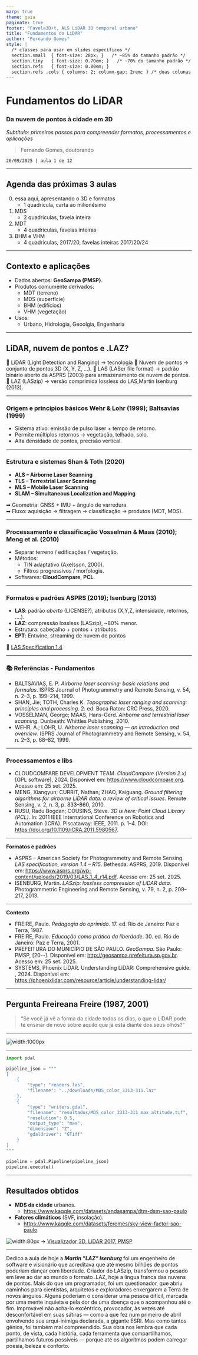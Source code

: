 ```yaml
---
marp: true
theme: gaia  
paginate: true
footer: "Favela3D+t, ALS LiDAR 3D temporal urbano"
title: "Fundamentos do LiDAR"
author: "Fernando Gomes"
style: |
  /* classes para usar em slides específicos */
  section.small  { font-size: 28px; }   /* ~85% do tamanho padrão */
  section.tiny   { font-size: 0.70em; }   /* ~70% do tamanho padrão */
  section.refs   { font-size: 0.80em; }
  section.refs .cols { columns: 2; column-gap: 2rem; } /* duas colunas no slide */
---
```


# Fundamentos do LiDAR  
### Da nuvem de pontos à cidade em 3D  

_Subtítulo: primeiros passos para compreender formatos, processamentos e aplicações_  

>Fernando Gomes, doutorando

    26/09/2025 | aula 1 de 12

---

## Agenda das próximas 3 aulas
0. essa aqui, apresentando o 3D e formatos
	- 1 quadrícula, carta ao milionésimo
1. MDS
	- 2 quadriculas, favela inteira
2. MDT
	- 4 quadrículas, favelas inteiras
3. BHM e VHM
	- 4 quadrículas, 2017/20, favelas inteiras 2017/20/24

---

## Contexto e aplicações  

- Dados abertos: **GeoSampa (PMSP)**.  
- Produtos comumente derivados:  
  - MDT (terreno)  
  - MDS (superfície)  
  - BHM (edifícios)  
  - VHM (vegetação)  
- Usos:  
  - Urbano, Hidrologia, Geoolgia, Engenharia
___

## LiDAR, nuvem de pontos e .LAZ?  

🔹 LiDAR (Light Detection and Ranging)
→ tecnologia
🔹 Nuvem de pontos
→ conjunto de pontos 3D (X, Y, Z, ...).
🔹 LAS (LASer file format)
→ padrão binário aberto da ASPRS (2003) para armazenamento de nuvem de pontos.
🔹 LAZ (LASzip)
→ versão comprimida lossless do LAS,Martin Isenburg (2013).

---

### Origem e princípios básicos **Wehr & Lohr (1999); Baltsavias (1999)**  

- Sistema ativo: emissão de pulso laser + tempo de retorno.  
- Permite múltiplos retornos → vegetação, telhado, solo.  
- Alta densidade de pontos, precisão vertical.  

---

### Estrutura e sistemas **Shan & Toth (2020)**  

- **ALS – Airborne Laser Scanning**  
- **TLS – Terrestrial Laser Scanning**  
- **MLS – Mobile Laser Scanning**  
- **SLAM – Simultaneous Localization and Mapping**  

➡ Geometria: GNSS + IMU + ângulo de varredura.  
➡ Fluxo: aquisição → filtragem → classificação → produtos (MDT, MDS).  

---

### Processamento e classificação **Vosselman & Maas (2010); Meng et al. (2010)**  

- Separar terreno / edificações / vegetação.  
- Métodos:  
  - TIN adaptativo (Axelsson, 2000).  
  - Filtros progressivos / morfologia.  
- Softwares: **CloudCompare**, **PCL**.  

---

### Formatos e padrões **ASPRS (2019); Isenburg (2013)**  

- **LAS**: padrão _aberto_ (LICENSE?), atributos (X,Y,Z, intensidade, retornos, ....).  
- **LAZ**: compressão lossless (LASzip), ~80% menor.  
- Estrutura: cabeçalho + pontos + atributos. 
- **EPT**: Entwine, streaming de nuvem de pontos

📄 [LAS Specification 1.4](https://www.asprs.org/wp-content/uploads/2019/03/LAS_1_4_r14.pdf)  
 

---

### 📚 Referências - Fundamentos
<!-- _class: small -->
- BALTSAVIAS, E. P. *Airborne laser scanning: basic relations and formulas*. ISPRS Journal of Photogrammetry and Remote Sensing, v. 54, n. 2–3, p. 199–214, 1999.  
- SHAN, Jie; TOTH, Charles K. *Topographic laser ranging and scanning: principles and processing*. 2. ed. Boca Raton: CRC Press, 2020.  
- VOSSELMAN, George; MAAS, Hans-Gerd. *Airborne and terrestrial laser scanning*. Dunbeath: Whittles Publishing, 2010.  
- WEHR, A.; LOHR, U. *Airborne laser scanning — an introduction and overview*. ISPRS Journal of Photogrammetry and Remote Sensing, v. 54, n. 2–3, p. 68–82, 1999.

---
<!-- _class: small -->
### Processamentos e libs
- CLOUDCOMPARE DEVELOPMENT TEAM. *CloudCompare (Version 2.x)* [GPL software], 2024. Disponível em: <https://www.cloudcompare.org>. Acesso em: 25 set. 2025.  
- MENG, Xiangyun; CURRIT, Nathan; ZHAO, Kaiguang. *Ground filtering algorithms for airborne LiDAR data: a review of critical issues*. Remote Sensing, v. 2, n. 3, p. 833–860, 2010.  
- RUSU, Radu Bogdan; COUSINS, Steve. *3D is here: Point Cloud Library (PCL)*. In: 2011 IEEE International Conference on Robotics and Automation (ICRA). Piscataway: IEEE, 2011. p. 1–4. DOI: https://doi.org/10.1109/ICRA.2011.5980567.  

---
<!-- _class: small -->
**Formatos e padrões**  
- ASPRS – American Society for Photogrammetry and Remote Sensing. *LAS specification, version 1.4 – R15*. Bethesda: ASPRS, 2019. Disponível em: <https://www.asprs.org/wp-content/uploads/2019/03/LAS_1_4_r14.pdf>. Acesso em: 25 set. 2025.  
- ISENBURG, Martin. *LASzip: lossless compression of LiDAR data*. Photogrammetric Engineering and Remote Sensing, v. 79, n. 2, p. 209–217, 2013.  

---
<!-- _class: small -->
**Contexto**  
- FREIRE, Paulo. *Pedagogia do oprimido*. 17. ed. Rio de Janeiro: Paz e Terra, 1987.  
- FREIRE, Paulo. *Educação como prática da liberdade*. 30. ed. Rio de Janeiro: Paz e Terra, 2001.  
- PREFEITURA DO MUNICÍPIO DE SÃO PAULO. *GeoSampa*. São Paulo: PMSP, [20--]. Disponível em: <http://geosampa.prefeitura.sp.gov.br>. Acesso em: 25 set. 2025. 
- SYSTEMS, Phoenix LiDAR. Understanding LiDAR: Comprehensive guide. , 2024. Disponível em: <https://phoenixlidar.com/resource/article/understanding-lidar/>

---

## Pergunta Freireana **Freire (1987, 2001)** 

> “Se você já vê a forma da cidade todos os dias, o que o LiDAR pode te ensinar de novo sobre aquilo que já está diante dos seus olhos?”  

---

![width:1000px](image.png)

---

```Python
import pdal

pipeline_json = """
[
    {
        "type": "readers.las",
        "filename": "../downloads/MDS_color_3313-311.laz"
    },
    {
        "type": "writers.gdal",
        "filename": "resultados/MDS_color_3313-311_max_altitude.tif",
        "resolution": 0.5,
        "output_type": "max",
        "dimension": "Z",
        "gdaldriver": "GTiff"
    }
]
"""

pipeline = pdal.Pipeline(pipeline_json)
pipeline.execute()
```
---

## Resultados obtidos  
  
  - **MDS da cidade** urbanos.
    - https://www.kaggle.com/datasets/andasampa/dtm-dsm-sao-paulo
  - **Fatores climáticos** (SVF, insolação).
    - https://www.kaggle.com/datasets/feromes/sky-view-factor-sao-paulo

![width:80px](image-1.png) -> [Visualizador 3D, LiDAR 2017, PMSP](https://visualizador-laz-web.s3-sa-east-1.amazonaws.com/index.html?xmax=368408&ymax=7420696&xmin=300984&ymin=7337816)

---
<!-- _class: small -->
Dedico a aula de hoje a ***Martin "LAZ" Isenburg*** foi um engenheiro de software e visionário que acreditava que até mesmo bilhões de pontos poderiam dançar com liberdade. Criador do LASzip, transformou o pesado em leve ao dar ao mundo o formato .LAZ, hoje a língua franca das nuvens de pontos. Mais do que um programador, foi um questionador, que abriu caminhos para cientistas, arquitetos e exploradores enxergarem a Terra de novos ângulos. Alguns poderiam o considerar uma pessoa difícil, marcada por uma mente inquieta e pela dor de uma doença que o acompanhou até o fim. Improvável não acha-lo excêntrico, provocador, às vezes até desconfortável em suas sátiras — como a que fez num primeiro de abril envolvendo sua arqui-inimiga declarada, a gigante ESRI. Mas como tantos gênios, foi também mal compreendido. Sua obra nos lembra que cada ponto, de vista, cada história, cada ferramenta que compartilhamos, partilhamos futuros possíveis — porque até os algoritmos podem carregar poesia, beleza e conforto.


